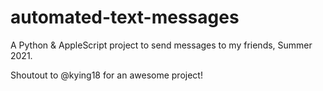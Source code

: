 # automated-text-messages
A Python &amp; AppleScript project to send messages to my friends, Summer 2021.

Shoutout to @kying18 for an awesome project!
